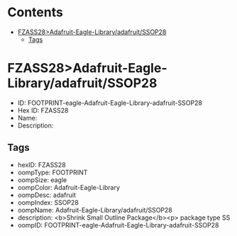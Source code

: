 



Contents
========

* [FZASS28>Adafruit-Eagle-Library/adafruit/SSOP28](#fzass28adafruit-eagle-libraryadafruitssop28)
	* [Tags](#tags)

# FZASS28>Adafruit-Eagle-Library/adafruit/SSOP28

- ID: FOOTPRINT-eagle-Adafruit-Eagle-Library-adafruit-SSOP28
- Hex ID: FZASS28
- Name: 
- Description: 

## Tags

- hexID: FZASS28
- oompType: FOOTPRINT
- oompSize: eagle
- oompColor: Adafruit-Eagle-Library
- oompDesc: adafruit
- oompIndex: SSOP28
- oompName: Adafruit-Eagle-Library/adafruit/SSOP28
- description: &lt;b&gt;Shrink Small Outline Package&lt;/b&gt;&lt;p&gt;
package type SS
- oompID: FOOTPRINT-eagle-Adafruit-Eagle-Library-adafruit-SSOP28

